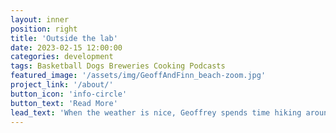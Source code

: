 ```yaml
---
layout: inner
position: right
title: 'Outside the lab'
date: 2023-02-15 12:00:00
categories: development
tags: Basketball Dogs Breweries Cooking Podcasts
featured_image: '/assets/img/GeoffAndFinn_beach-zoom.jpg'
project_link: '/about/'
button_icon: 'info-circle'
button_text: 'Read More'
lead_text: 'When the weather is nice, Geoffrey spends time hiking around Los Angeles with his dog, Finnegan, playing basketball, throwing a frisbee at the beach, and visiting breweries. During the times when the weather is not-so-nice, he likes to cook, watch live NBA games, and listen to podcasts at home.'
---
```

